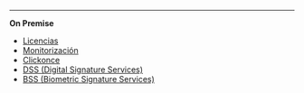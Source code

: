 <!-- markdownlint-disable-next-line first-line-heading
**Saas**
- [Introducción](introduction)
 -->
---

**On Premise**

<!--* [Home](/)-->
* [Licencias](/es/license/license)
* [Monitorización](/es/monitor/monitor)
* [Clickonce](/es/clickonce/clickonce)
* [DSS (Digital Signature Services)](/es/dss/installation-guide)
* [BSS (Biometric Signature Services)](/es/bss/installation-guide)
<!--* [Biosigner](/es-es/biosigner)-->
